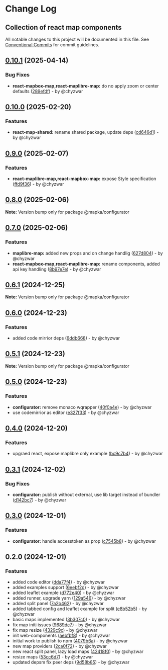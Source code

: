 # Change Log
## Collection of react map components

All notable changes to this project will be documented in this file.
See [Conventional Commits](https://conventionalcommits.org) for commit guidelines.

## [0.10.1](https://github.com/mapka-dev/web-components/compare/v0.10.0...v0.10.1) (2025-04-14)

### Bug Fixes

* **react-mapbox-map,react-maplibre-map:** do no apply zoom or center defaults ([289efdf](https://github.com/mapka-dev/web-components/commit/289efdf875275a3d579144a62b0f8e4d383e7bb8)) - by @chyzwar

## [0.10.0](https://github.com/mapka-dev/web-components/compare/v0.9.0...v0.10.0) (2025-02-20)

### Features

* **react-map-shared:** rename shared package, update deps ([cd646d1](https://github.com/mapka-dev/web-components/commit/cd646d112dce3490db2123ed984d0f3bd826e66f)) - by @chyzwar

## [0.9.0](https://github.com/mapka-dev/web-components/compare/v0.8.0...v0.9.0) (2025-02-07)

### Features

* **react-maplibre-map,react-mapbox-map:** expose Style specification ([ffd9f36](https://github.com/mapka-dev/web-components/commit/ffd9f362837b1a6f024d6d79884fa59479ad5b19)) - by @chyzwar

## [0.8.0](https://github.com/mapka-dev/web-components/compare/v0.7.0...v0.8.0) (2025-02-06)

**Note:** Version bump only for package @mapka/configurator

## [0.7.0](https://github.com/mapka-dev/web-components/compare/v0.6.1...v0.7.0) (2025-02-06)

### Features

* **maplibre-map:** added new props and on change handlig ([627d804](https://github.com/mapka-dev/web-components/commit/627d804828a30722bc353955c8a277b9592d99e3)) - by @chyzwar
* **react-mapbox-map,react-maplibre-map:** rename components, added api key handling ([8b97e7e](https://github.com/mapka-dev/web-components/commit/8b97e7e1838481d8af6a9110a447d2b1fca1e33f)) - by @chyzwar

## [0.6.1](https://github.com/mapka-dev/web-components/compare/v0.6.0...v0.6.1) (2024-12-25)

**Note:** Version bump only for package @mapka/configurator

## [0.6.0](https://github.com/mapka-dev/web-components/compare/v0.5.1...v0.6.0) (2024-12-23)

### Features

* added code mirrior deps ([6ddb668](https://github.com/mapka-dev/web-components/commit/6ddb6681229c4691303c6a608bb8bd1bff758f35)) - by @chyzwar

## [0.5.1](https://github.com/mapka-dev/web-components/compare/v0.5.0...v0.5.1) (2024-12-23)

**Note:** Version bump only for package @mapka/configurator

## [0.5.0](https://github.com/mapka-dev/web-components/compare/v0.4.0...v0.5.0) (2024-12-23)

### Features

* **configurator:** remove monaco wqrapper ([40f0a4e](https://github.com/mapka-dev/web-components/commit/40f0a4ec7d60f5ab9410636d820d0e52ca5f953a)) - by @chyzwar
* use codemirrior as editor ([e327f33](https://github.com/mapka-dev/web-components/commit/e327f33c5966a972fcd0124d84a76ec5ce34f84c)) - by @chyzwar

## [0.4.0](https://github.com/mapka-dev/web-components/compare/v0.3.1...v0.4.0) (2024-12-20)

### Features

* upgraed react, expose maplibre only example ([bc9c7b4](https://github.com/mapka-dev/web-components/commit/bc9c7b4b9cd00942d9e01cc0651b903b2aa5b362)) - by @chyzwar

## [0.3.1](https://github.com/mapka-dev/web-components/compare/v0.3.0...v0.3.1) (2024-12-02)

### Bug Fixes

* **configurator:** publish without external, use lib target instead of bundler ([d142bc7](https://github.com/mapka-dev/web-components/commit/d142bc780240ef90aef43d8887baeb57d6a95dac)) - by @chyzwar

## [0.3.0](https://github.com/mapka-dev/web-components/compare/v0.2.0...v0.3.0) (2024-12-01)

### Features

* **configurator:** handle accesstoken as prop ([c7545b8](https://github.com/mapka-dev/web-components/commit/c7545b8e60dd2c259858ef9c5e55b875c201d64c)) - by @chyzwar

## 0.2.0 (2024-12-01)

### Features

* added code editor ([dda77f4](https://github.com/mapka-dev/web-components/commit/dda77f4d6f2fec0a20bdee9c9dff056dbc177f0d)) - by @chyzwar
* added examples support ([6eebf2d](https://github.com/mapka-dev/web-components/commit/6eebf2d3b75a918b998e18ace57b74e38af63f15)) - by @chyzwar
* added leaflet example ([d772e40](https://github.com/mapka-dev/web-components/commit/d772e40206238e03c36a64ee3feaaafbf88e2f9f)) - by @chyzwar
* added runner, upgrade yarn ([129a546](https://github.com/mapka-dev/web-components/commit/129a5468de546f1b8cf7ff0f044440a1d4c2e42f)) - by @chyzwar
* added split panel ([7a2b462](https://github.com/mapka-dev/web-components/commit/7a2b462a53746b4ad610abc423e46fd793076da1)) - by @chyzwar
* added tabbed config and leaflet example for split ([e8b52b5](https://github.com/mapka-dev/web-components/commit/e8b52b5d14eaf9bca09b598f5bb0f404deeb1cc0)) - by @chyzwar
* basic maps implemented ([3b307c0](https://github.com/mapka-dev/web-components/commit/3b307c0dd92f1ec6e0d1b2ebd1367fbdb20a5f0c)) - by @chyzwar
* fix map initi issues ([9689dc7](https://github.com/mapka-dev/web-components/commit/9689dc72604cebdf7042d17d8b7beb5623a93bed)) - by @chyzwar
* fix map resize ([4329c9c](https://github.com/mapka-dev/web-components/commit/4329c9c0eff1a9e40543bedd2a4eb526b33ad4f1)) - by @chyzwar
* init web-components ([aebfbf8](https://github.com/mapka-dev/web-components/commit/aebfbf8f7cd87e8a06de4ad5009f0ee83d0395d4)) - by @chyzwar
* initial work to publish to npm ([4079b6a](https://github.com/mapka-dev/web-components/commit/4079b6a5759af06c7f25a643b35229c1ad48f2b9)) - by @chyzwar
* new map providers ([2ca0f72](https://github.com/mapka-dev/web-components/commit/2ca0f72438b43a22f843734930d90a759d262106)) - by @chyzwar
* new react split panel, lazy load maps ([42418f0](https://github.com/mapka-dev/web-components/commit/42418f0302a73992528539621c5acc89d7f4c234)) - by @chyzwar
* resize maps ([53cc6d7](https://github.com/mapka-dev/web-components/commit/53cc6d74a41d286e4eb3f6396570515d1900bf2d)) - by @chyzwar
* updated depsm fix peer deps ([9d58b85](https://github.com/mapka-dev/web-components/commit/9d58b85cc0519119bebebe530191c53aea354cba)) - by @chyzwar

